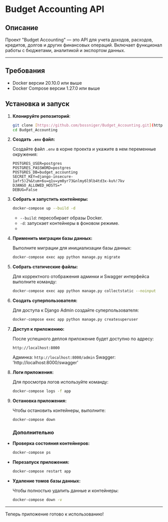# Budget Accounting API

## Описание
Проект "Budget Accounting" — это API для учета доходов, расходов, кредитов, долгов и других финансовых операций. Включает функционал работы с бюджетами, аналитикой и экспортом данных.

---

## Требования
- Docker версии 20.10.0 или выше
- Docker Compose версии 1.27.0 или выше

## Установка и запуск

1. **Клонируйте репозиторий**:
   ```bash
   git clone [https://github.com/bossniger/Budget_Accounting.git](https://github.com/eBelyakovich/Budget_Accounting.git)
   cd Budget_Accounting
   ```

2. **Создать `.env` файл:**

   Создайте файл `.env` в корне проекта и укажите в нем переменные окружения:

   ```env
   POSTGRES_USER=postgres
   POSTGRES_PASSWORD=postgres
   POSTGRES_DB=budget_accounting
   SECRET_KEY=django-insecure-1afr5)2%&tum+6u=q1v=ym0yr73&nlmy6l9lb4td3x-ku%!7kv
   DJANGO_ALLOWED_HOSTS=*
   DEBUG=False
   ```

3. **Собрать и запустить контейнеры:**

   ```bash
   docker-compose up --build -d
   ```
   - `--build`: пересобирает образы Docker.
   - `-d`: запускает контейнеры в фоновом режиме.
   - 
4. **Применить миграции базы данных:**

   Выполните миграции для инициализации базы данных:

   ```bash
   docker-compose exec app python manage.py migrate
   ```

5. **Собрать статические файлы:**

   Для корректного отображения админки и Swagger интерфейса выполните команду:

   ```bash
   docker-compose exec app python manage.py collectstatic --noinput
   ```

6. **Создать суперпользователя:**

   Для доступа к Django Admin создайте суперпользователя:

   ```bash
   docker-compose exec app python manage.py createsuperuser
   ```

7. **Доступ к приложению:**

   После успешного деплоя приложение будет доступно по адресу:

   ```
   http://localhost:8000
   ```

   Админка: `http://localhost:8000/admin`
   Swagger: 'http://localhost:8000/swagger'

8. **Логи приложения:**

   Для просмотра логов используйте команду:

   ```bash
   docker-compose logs -f app
   ```

9. **Остановка приложения:**

   Чтобы остановить контейнеры, выполните:

   ```bash
   docker-compose down
   ```
   ### Дополнительно

- **Проверка состояния контейнеров:**

   ```bash
   docker-compose ps
   ```

- **Перезапуск приложения:**

   ```bash
   docker-compose restart app
   ```

- **Удаление томов базы данных:**

   Чтобы полностью удалить данные и контейнеры:

   ```bash
   docker-compose down -v
   ```

---

Теперь приложение готово к использованию!
